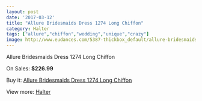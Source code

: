 ```yaml
---
layout: post
date: '2017-03-12'
title: "Allure Bridesmaids Dress 1274 Long Chiffon"
category: Halter
tags: ["allure","chiffon","wedding","unique","crazy"]
image: http://www.eudances.com/5387-thickbox_default/allure-bridesmaids-dress-1274-long-chiffon.jpg
---
```

Allure Bridesmaids Dress 1274 Long Chiffon

On Sales: **$226.99**
<a href="https://www.eudances.com/en/halter/1837-allure-bridesmaids-dress-1274-long-chiffon.html"><amp-img layout="responsive" width="600" height="600" src="//www.eudances.com/5387-thickbox_default/allure-bridesmaids-dress-1274-long-chiffon.jpg" alt="Allure Bridesmaids Dress 1274 Long Chiffon 0" /></a>

Buy it: [Allure Bridesmaids Dress 1274 Long Chiffon](https://www.eudances.com/en/halter/1837-allure-bridesmaids-dress-1274-long-chiffon.html "Allure Bridesmaids Dress 1274 Long Chiffon")

View more: [Halter](https://www.eudances.com/en/19-halter "Halter")